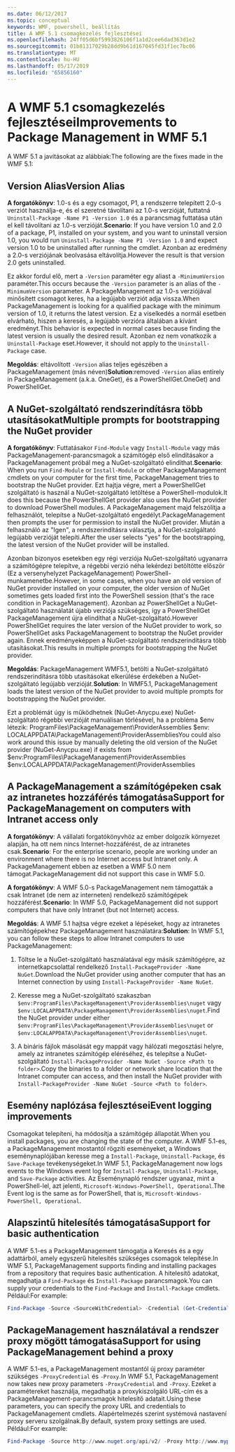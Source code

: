 ```yaml
---
ms.date: 06/12/2017
ms.topic: conceptual
keywords: WMF, powershell, beállítás
title: A WMF 5.1 csomagkezelés fejlesztései
ms.openlocfilehash: 24ff05d6bf5993826106f1a1d2cee6dad363d1e2
ms.sourcegitcommit: 01b81317029b28dd9b61d167045fd31f1ec7bc06
ms.translationtype: MT
ms.contentlocale: hu-HU
ms.lasthandoff: 05/17/2019
ms.locfileid: "65856160"
---
```

# <a name="improvements-to-package-management-in-wmf-51"></a><span data-ttu-id="1536a-103">A WMF 5.1 csomagkezelés fejlesztései</span><span class="sxs-lookup"><span data-stu-id="1536a-103">Improvements to Package Management in WMF 5.1</span></span>

<span data-ttu-id="1536a-104">A WMF 5.1 a javításokat az alábbiak:</span><span class="sxs-lookup"><span data-stu-id="1536a-104">The following are the fixes made in the WMF 5.1:</span></span>

## <a name="version-alias"></a><span data-ttu-id="1536a-105">Version Alias</span><span class="sxs-lookup"><span data-stu-id="1536a-105">Version Alias</span></span>

<span data-ttu-id="1536a-106">**A forgatókönyv**: 1.0-s és a egy csomagot, P1, a rendszerre telepített 2.0-s verziót használja-e, és el szeretné távolítani az 1.0-s verzióját, futtatná `Uninstall-Package -Name P1 -Version 1.0` és a parancsmag futtatása után el kell távolítani az 1.0-s verzióját.</span><span class="sxs-lookup"><span data-stu-id="1536a-106">**Scenario**: If you have version 1.0 and 2.0 of a package, P1, installed on your system, and you want to uninstall version 1.0, you would run `Uninstall-Package -Name P1 -Version 1.0` and expect version 1.0 to be uninstalled after running the cmdlet.</span></span> <span data-ttu-id="1536a-107">Azonban az eredmény a 2.0-s verziójának beolvasása eltávolítja.</span><span class="sxs-lookup"><span data-stu-id="1536a-107">However the result is that version 2.0 gets uninstalled.</span></span>

<span data-ttu-id="1536a-108">Ez akkor fordul elő, mert a `-Version` paraméter egy aliast a `-MinimumVersion` paraméter.</span><span class="sxs-lookup"><span data-stu-id="1536a-108">This occurs because the `-Version` parameter is an alias of the `-MinimumVersion` parameter.</span></span> <span data-ttu-id="1536a-109">A PackageManagement az 1.0-s verziójával minősített csomagot keres, ha a legújabb verziót adja vissza.</span><span class="sxs-lookup"><span data-stu-id="1536a-109">When PackageManagement is looking for a qualified package with the minimum version of 1.0, it returns the latest version.</span></span> <span data-ttu-id="1536a-110">Ez a viselkedés a normál esetben elvárható, hiszen a keresés, a legújabb verzióra általában a kívánt eredményt.</span><span class="sxs-lookup"><span data-stu-id="1536a-110">This behavior is expected in normal cases because finding the latest version is usually the desired result.</span></span> <span data-ttu-id="1536a-111">Azonban ez nem vonatkozik a `Uninstall-Package` eset.</span><span class="sxs-lookup"><span data-stu-id="1536a-111">However, it should not apply to the `Uninstall-Package` case.</span></span>

<span data-ttu-id="1536a-112">**Megoldás**: eltávolított `-Version` alias teljes egészében a PackageManagement (más néven)</span><span class="sxs-lookup"><span data-stu-id="1536a-112">**Solution**:removed `-Version` alias entirely in PackageManagement (a.k.a.</span></span> <span data-ttu-id="1536a-113">OneGet), és a PowerShellGet.</span><span class="sxs-lookup"><span data-stu-id="1536a-113">OneGet) and PowerShellGet.</span></span>

## <a name="multiple-prompts-for-bootstrapping-the-nuget-provider"></a><span data-ttu-id="1536a-114">A NuGet-szolgáltató rendszerindításra több utasításokat</span><span class="sxs-lookup"><span data-stu-id="1536a-114">Multiple prompts for bootstrapping the NuGet provider</span></span>

<span data-ttu-id="1536a-115">**A forgatókönyv**: Futtatásakor `Find-Module` vagy `Install-Module` vagy más PackageManagement-parancsmagok a számítógép első elindításakor a PackageManagement próbál meg a NuGet-szolgáltató elindíthat.</span><span class="sxs-lookup"><span data-stu-id="1536a-115">**Scenario**: When you run `Find-Module` or `Install-Module` or other PackageManagement cmdlets on your computer for the first time, PackageManagement tries to bootstrap the NuGet provider.</span></span> <span data-ttu-id="1536a-116">Ezt hajtja végre, mert a PowerShellGet szolgáltató is használ a NuGet-szolgáltató letöltése a PowerShell-modulok.</span><span class="sxs-lookup"><span data-stu-id="1536a-116">It does this because the PowerShellGet provider also uses the NuGet provider to download PowerShell modules.</span></span>
<span data-ttu-id="1536a-117">A PackageManagement majd felszólítja a felhasználót, telepítse a NuGet-szolgáltató engedélyt.</span><span class="sxs-lookup"><span data-stu-id="1536a-117">PackageManagement then prompts the user for permission to install the NuGet provider.</span></span> <span data-ttu-id="1536a-118">Miután a felhasználó az "Igen", a rendszerindításra választja, a NuGet-szolgáltató legújabb verzióját telepíti.</span><span class="sxs-lookup"><span data-stu-id="1536a-118">After the user selects "yes" for the bootstrapping, the latest version of the NuGet provider will be installed.</span></span>

<span data-ttu-id="1536a-119">Azonban bizonyos esetekben egy régi verziója NuGet-szolgáltató ugyanarra a számítógépre telepítve, a régebbi verzió néha lekérdezi betöltötte először (Ez a versenyhelyzet PackageManagement) PowerShell-munkamenetbe.</span><span class="sxs-lookup"><span data-stu-id="1536a-119">However, in some cases, when you have an old version of NuGet provider installed on your computer, the older version of NuGet sometimes gets loaded first into the PowerShell session (that's the race condition in PackageManagement).</span></span> <span data-ttu-id="1536a-120">Azonban az PowerShellGet a NuGet-szolgáltató használatát újabb verziója szükséges, így a PowerShellGet PackageManagement újra elindíthat a NuGet-szolgáltató.</span><span class="sxs-lookup"><span data-stu-id="1536a-120">However PowerShellGet requires the later version of the NuGet provider to work, so PowerShellGet asks PackageManagement to bootstrap the NuGet provider again.</span></span>
<span data-ttu-id="1536a-121">Ennek eredményeképpen a NuGet-szolgáltató rendszerindításra több utasításokat.</span><span class="sxs-lookup"><span data-stu-id="1536a-121">This results in multiple prompts for bootstrapping the NuGet provider.</span></span>

<span data-ttu-id="1536a-122">**Megoldás**: PackageManagement WMF5.1, betölti a NuGet-szolgáltató rendszerindításra több utasításokat elkerülése érdekében a NuGet-szolgáltató legújabb verzióját.</span><span class="sxs-lookup"><span data-stu-id="1536a-122">**Solution**: In WMF5.1, PackageManagement loads the latest version of the NuGet provider to avoid multiple prompts for bootstrapping the NuGet provider.</span></span>

<span data-ttu-id="1536a-123">Ezt a problémát úgy is működhetnek (NuGet-Anycpu.exe) NuGet-szolgáltató régebbi verzióját manuálisan törlésével, ha a probléma $env létezik: ProgramFiles\PackageManagement\ProviderAssemblies $env: LOCALAPPDATA\PackageManagement\ProviderAssemblies</span><span class="sxs-lookup"><span data-stu-id="1536a-123">You could also work around this issue by manually deleting the old version of the NuGet provider (NuGet-Anycpu.exe) if exists from $env:ProgramFiles\PackageManagement\ProviderAssemblies $env:LOCALAPPDATA\PackageManagement\ProviderAssemblies</span></span>

## <a name="support-for-packagemanagement-on-computers-with-intranet-access-only"></a><span data-ttu-id="1536a-124">A PackageManagement a számítógépeken csak az intranetes hozzáférés támogatása</span><span class="sxs-lookup"><span data-stu-id="1536a-124">Support for PackageManagement on computers with Intranet access only</span></span>

<span data-ttu-id="1536a-125">**A forgatókönyv**: A vállalati forgatókönyvhöz az ember dolgozik környezet alapján, ha ott nem nincs Internet-hozzáférést, de az intranetes csak.</span><span class="sxs-lookup"><span data-stu-id="1536a-125">**Scenario**: For the enterprise scenario, people are working under an environment where there is no Internet access but Intranet only.</span></span> <span data-ttu-id="1536a-126">A PackageManagement ebben az esetben a WMF 5.0 nem támogat.</span><span class="sxs-lookup"><span data-stu-id="1536a-126">PackageManagement did not support this case in WMF 5.0.</span></span>

<span data-ttu-id="1536a-127">**A forgatókönyv**: A WMF 5.0-s PackageManagement nem támogatták a csak Intranet (de nem az interneten) rendelkező számítógépek hozzáférést.</span><span class="sxs-lookup"><span data-stu-id="1536a-127">**Scenario**: In WMF 5.0, PackageManagement did not support computers that have only Intranet (but not Internet) access.</span></span>

<span data-ttu-id="1536a-128">**Megoldás**: A WMF 5.1 hajtsa végre ezeket a lépéseket, hogy az intranetes számítógépekhez PackageManagement használatára:</span><span class="sxs-lookup"><span data-stu-id="1536a-128">**Solution**: In WMF 5.1, you can follow these steps to allow Intranet computers to use PackageManagement:</span></span>

1. <span data-ttu-id="1536a-129">Töltse le a NuGet-szolgáltató használatával egy másik számítógépre, az internetkapcsolattal rendelkező `Install-PackageProvider -Name NuGet`.</span><span class="sxs-lookup"><span data-stu-id="1536a-129">Download the NuGet provider using another computer that has an Internet connection by using `Install-PackageProvider -Name NuGet`.</span></span>

2. <span data-ttu-id="1536a-130">Keresse meg a NuGet-szolgáltató szakaszban `$env:ProgramFiles\PackageManagement\ProviderAssemblies\nuget` vagy `$env:LOCALAPPDATA\PackageManagement\ProviderAssemblies\nuget`.</span><span class="sxs-lookup"><span data-stu-id="1536a-130">Find the NuGet provider under either `$env:ProgramFiles\PackageManagement\ProviderAssemblies\nuget` or `$env:LOCALAPPDATA\PackageManagement\ProviderAssemblies\nuget`.</span></span>

3. <span data-ttu-id="1536a-131">A bináris fájlok másolását egy mappát vagy hálózati megosztási helyre, amely az intranetes számítógép eléréséhez, és telepítse a NuGet-szolgáltató `Install-PackageProvider -Name NuGet -Source <Path to folder>`.</span><span class="sxs-lookup"><span data-stu-id="1536a-131">Copy the binaries to a folder or network share location that the Intranet computer can access, and then install the NuGet provider with `Install-PackageProvider -Name NuGet -Source <Path to folder>`.</span></span>


## <a name="event-logging-improvements"></a><span data-ttu-id="1536a-132">Esemény naplózása fejlesztései</span><span class="sxs-lookup"><span data-stu-id="1536a-132">Event logging improvements</span></span>

<span data-ttu-id="1536a-133">Csomagokat telepíteni, ha módosítja a számítógép állapotát.</span><span class="sxs-lookup"><span data-stu-id="1536a-133">When you install packages, you are changing the state of the computer.</span></span> <span data-ttu-id="1536a-134">A WMF 5.1-es, a PackageManagement mostantól rögzíti eseményeket, a Windows eseménynaplójában keresse meg a `Install-Package`, `Uninstall-Package`, és `Save-Package` tevékenységeket.</span><span class="sxs-lookup"><span data-stu-id="1536a-134">In WMF 5.1, PackageManagement now logs events to the Windows event log for `Install-Package`, `Uninstall-Package`, and `Save-Package` activities.</span></span> <span data-ttu-id="1536a-135">Az Eseménynapló rendszer ugyanaz, mint a PowerShell-lel, azt jelenti, `Microsoft-Windows-PowerShell, Operational`.</span><span class="sxs-lookup"><span data-stu-id="1536a-135">The Event log is the same as for PowerShell, that is, `Microsoft-Windows-PowerShell, Operational`.</span></span>

## <a name="support-for-basic-authentication"></a><span data-ttu-id="1536a-136">Alapszintű hitelesítés támogatása</span><span class="sxs-lookup"><span data-stu-id="1536a-136">Support for basic authentication</span></span>

<span data-ttu-id="1536a-137">A WMF 5.1-es a PackageManagement támogatja a Keresés és a egy adattárból, amely egyszerű hitelesítés szükséges csomagok telepítése.</span><span class="sxs-lookup"><span data-stu-id="1536a-137">In WMF 5.1, PackageManagement supports finding and installing packages from a repository that requires basic authentication.</span></span> <span data-ttu-id="1536a-138">A hitelesítő adatokat, megadhatja a `Find-Package` és `Install-Package` parancsmagok.</span><span class="sxs-lookup"><span data-stu-id="1536a-138">You can supply your credentials to the `Find-Package` and `Install-Package` cmdlets.</span></span> <span data-ttu-id="1536a-139">Például:</span><span class="sxs-lookup"><span data-stu-id="1536a-139">For example:</span></span>

```powershell
Find-Package -Source <SourceWithCredential> -Credential (Get-Credential)
```

## <a name="support-for-using-packagemanagement-behind-a-proxy"></a><span data-ttu-id="1536a-140">PackageManagement használatával a rendszer proxy mögött támogatása</span><span class="sxs-lookup"><span data-stu-id="1536a-140">Support for using PackageManagement behind a proxy</span></span>

<span data-ttu-id="1536a-141">A WMF 5.1-es, a PackageManagement mostantól új proxy paraméter szükséges `-ProxyCredential` és `-Proxy`.</span><span class="sxs-lookup"><span data-stu-id="1536a-141">In WMF 5.1, PackageManagement now takes new proxy parameters `-ProxyCredential` and `-Proxy`.</span></span> <span data-ttu-id="1536a-142">Ezeket a paramétereket használja, megadhatja a proxykiszolgáló URL-cím és a PackageManagement-parancsmagok hitelesítő adatait.</span><span class="sxs-lookup"><span data-stu-id="1536a-142">Using these parameters, you can specify the proxy URL and credentials to PackageManagement cmdlets.</span></span> <span data-ttu-id="1536a-143">Alapértelmezés szerint systémová nastavení proxy serveru szolgálnak.</span><span class="sxs-lookup"><span data-stu-id="1536a-143">By default, system proxy settings are used.</span></span> <span data-ttu-id="1536a-144">Például:</span><span class="sxs-lookup"><span data-stu-id="1536a-144">For example:</span></span>

```powershell
Find-Package -Source http://www.nuget.org/api/v2/ -Proxy http://www.myproxyserver.com -ProxyCredential (Get-Credential)
```
